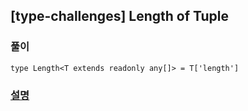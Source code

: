 ## [type-challenges] Length of Tuple

### 풀이

```
type Length<T extends readonly any[]> = T['length']

```

### [설명](https://pottatt0.tistory.com/entry/type-challenges-Length-of-Tuple)
